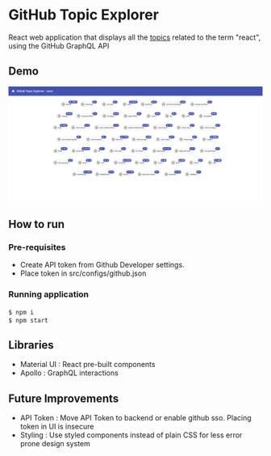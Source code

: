 # GitHub Topic Explorer

React web application that displays all the [topics](https://docs.github.com/en/free-pro-team@latest/graphql/reference/objects#topic) related to the term "react", using the GitHub GraphQL API

## Demo

![React Topic](./screenshots/react.png "React Topic")

## How to run

### Pre-requisites

-   Create API token from Github Developer settings.
-   Place token in src/configs/github.json

### Running application

```
$ npm i
$ npm start
```

## Libraries

-   Material UI : React pre-built components
-   Apollo : GraphQL interactions

## Future Improvements

-   API Token : Move API Token to backend or enable github sso. Placing token in UI is insecure
-   Styling : Use styled components instead of plain CSS for less error prone design system

